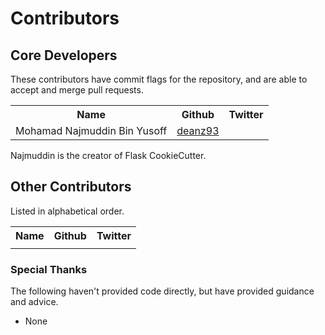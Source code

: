 # Contributors

## Core Developers

These contributors have commit flags for the repository, and are able to
accept and merge pull requests.

<table>
  <tr>
    <th>Name</th>
    <th>Github</th>
    <th>Twitter</th>
  </tr>
  <tr>
    <td>Mohamad Najmuddin Bin Yusoff</td>
    <td>
      <a href="https://github.com/deanz93">deanz93</a>
    </td>
    <td></td>
  </tr>
</table>

Najmuddin is the creator of Flask CookieCutter.

## Other Contributors

Listed in alphabetical order.

<table>
  <tr>
    <th>Name</th>
    <th>Github</th>
    <th>Twitter</th>
  </tr>
  <tr>
    <td></td>
    <td>
      <a href=""></a>
    </td>
    <td></td>
  </tr>
</table>

### Special Thanks

The following haven't provided code directly, but have provided
guidance and advice.

- None
